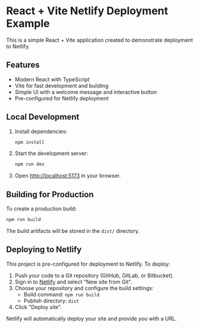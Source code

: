 # React + Vite Netlify Deployment Example

This is a simple React + Vite application created to demonstrate deployment to Netlify.

## Features

- Modern React with TypeScript
- Vite for fast development and building
- Simple UI with a welcome message and interactive button
- Pre-configured for Netlify deployment

## Local Development

1. Install dependencies:
   ```bash
   npm install
   ```

2. Start the development server:
   ```bash
   npm run dev
   ```

3. Open [http://localhost:5173](http://localhost:5173) in your browser.

## Building for Production

To create a production build:

```bash
npm run build
```

The build artifacts will be stored in the `dist/` directory.

## Deploying to Netlify

This project is pre-configured for deployment to Netlify. To deploy:

1. Push your code to a Git repository (GitHub, GitLab, or Bitbucket).
2. Sign in to [Netlify](https://www.netlify.com/) and select "New site from Git".
3. Choose your repository and configure the build settings:
   - Build command: `npm run build`
   - Publish directory: `dist`
4. Click "Deploy site".

Netlify will automatically deploy your site and provide you with a URL.
